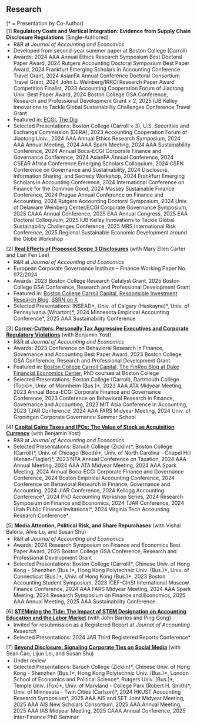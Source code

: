 <h2 id="research" style="margin-top: 60px;">Research</h2>

<div style="margin: 0;">
  <div style="margin: 0 0 4px 0;">(* = Presentation by Co-Author)</div>

  <div class="title" style="margin: 0;"> 
    [1] <strong>Regulatory Costs and Vertical Integration: Evidence from Supply Chain Disclosure Regulations</strong> (Single-Authored)
  </div>
  <ul style="margin: 2px 0 10px 0; padding-left: 20px;">
    <li>R&R at <em>Journal of Accounting and Economics</em></li>
    <li>Developed from second-year summer paper at Boston College (Carroll)</li>
    <li>Awards: 2024 AAA Annual Ethics Research Symposium Best Doctoral Paper Award, 2024 Rutgers Accounting Doctoral Symposium Best Paper Award, 2024 Frankfurt Emerging Scholars in Accounting Conference Travel Grant, 2024 AsianFA Annual Conference Doctoral Consortium Travel Grant, 2024 John L. Weinberg/IRRCi Research Paper Award Competition Finalist, 2023 Accounting Cooperation Forum of Jiaotong Univ. Best Paper Award, 2024 Boston College GSA Conference, Research and Professional Development Grant × 2, 2025 IUB Kelley Innovations to Tackle Global Sustainability Challenges Conference Travel Grant</li>
    <li>Featured in: <a href="https://web.archive.org/web/20241003122824/https://www.ecgi.global/publications/videos/2024-corporate-governance-symposium-regulatory-costs-and-vertical-integration">ECGI</a>, <a href="https://web.archive.org/web/20241005013629/https://thedig.substack.com/p/bottle-caps-coca-cola-outtakes-and?publication_id=526&post_id=147864371&isFreemail=false&r=3fh9js&triedRedirect=true">The Dig</a></li>
    <li>Selected Presentations: Boston College (Carroll × 3), U.S. Securities and Exchange Commission (DERA), 2023 Accounting Cooperation Forum of Jiaotong Univ., 2024 AAA Annual Ethics Research Symposium, 2024 AAA Annual Meeting, 2024 AAA Spark Meeting, 2024 AAA Sustainability Conference, 2024 Annual Boca-ECGI Corporate Finance and Governance Conference, 2024 AsianFA Annual Conference, 2024 CSEAR Africa Conference Emerging Scholars Colloquium, 2024 CSFN Conference on Governance and Sustainability, 2024 Disclosure, Information Sharing, and Secrecy Workshop, 2024 Frankfurt Emerging Scholars in Accounting Conference, 2024 International Conference on Finance for the Common Good, 2024 Massey Sustainable Finance Conference, 2024 Prague Annual Conference on Finance and Accounting, 2024 Rutgers Accounting Doctoral Symposium, 2024 Univ. of Delaware Weinberg Center/ECGI Corporate Governance Symposium, 2025 CAAA Annual Conference, 2025 EAA Annual Congress, 2025 EAA Doctoral Colloquium, 2025 IUB Kelley Innovations to Tackle Global Sustainability Challenges Conference, 2025 MRS International Risk Conference, 2025 Regional Sustainable Economic Development around the Globe Workshop</li>
  </ul>


  <div class="title" style="margin: 0;"> 
    [2] <strong><a href="https://ssrn.com/abstract=4743426">Real Effects of Proposed Scope 3 Disclosures</a></strong> (with Mary Ellen Carter and Lian Fen Lee)
  </div>
  <ul style="margin: 2px 0 10px 0; padding-left: 20px;">
    <li>R&R at <em>Journal of Accounting and Economics</em></li>
    <li>European Corporate Governance Institute – Finance Working Paper No. 972/2024</li>
    <li>Awards: 2023 Boston College Research Catalyst Grant, 2025 Boston College GSA Conference, Research and Professional Development Grant</li>
    <li>Featured in: <a href="https://web.archive.org/web/20241005013154/https://www.bc.edu/content/bc-web/schools/carroll-school/sites/carroll-capital/spring-2024.html">Boston College Carroll Capital</a>, <a href="https://web.archive.org/web/20240528162027/https://prof-soehnholz.com/category/risikomanagement/">Responsible Investment Research Blog</a>, <a href="https://x.com/SSRN/status/1782016438951161867">SSRN on X</a></li>
    <li>Selected Presentations: INSEAD*, Univ. of Calgary (Haskayne)*, Univ. of Pennsylvania (Wharton)*, 2024 Minnesota Empirical Accounting Conference*, 2025 AAA Sustainability Conference</li>
  </ul>


  <div class="title" style="margin: 0;"> 
    [3] <strong><a href="https://ssrn.com/abstract=4422725">Corner-Cutters: Personally Tax Aggressive Executives and Corporate Regulatory Violations</a></strong> (with Benjamin Yost)
  </div>
  <ul style="margin: 2px 0 10px 0; padding-left: 20px;">
    <li>R&R at <em>Journal of Accounting and Economics</em></li>
    <li>Awards: 2023 Conference on Behavioral Research in Finance, Governance and Accounting Best Paper Award, 2023 Boston College GSA Conference, Research and Professional Development Grant</li>
    <li>Featured in: <a href="https://web.archive.org/web/20241005013154/https://www.bc.edu/content/bc-web/schools/carroll-school/sites/carroll-capital/spring-2024.html">Boston College Carroll Capital</a>, <a href="https://web.archive.org/web/20240613062456/https://sites.duke.edu/thefinregblog/2023/05/31/corner-cutters-personally-tax-aggressive-executives-and-corporate-regulatory-violations/">The FinReg Blog at Duke Financial Economics Center</a>, PhD courses at Boston College</li>
    <li>Selected Presentations: Boston College (Carroll), Dartmouth College (Tuck)*, Univ. of Mannheim (Bus.)*, 2023 AAA ATA Midyear Meeting, 2023 Annual Boca-ECGI Corporate Finance and Governance Conference, 2023 Conference on Behavioral Research in Finance, Governance and Accounting, 2023 MIT Asia Conference in Accounting, 2023 TJAR Conference, 2024 AAA FARS Midyear Meeting, 2024 Univ. of Groningen Corporate Governance Summer School</li>
  </ul>


  <div class="title" style="margin: 0;"> 
    [4] <strong><a href="https://ssrn.com/abstract=5066339">Capital Gains Taxes and IPOs: The Value of Stock as Acquisition Currency</a></strong> (with Benjamin Yost)
  </div>
  <ul style="margin: 2px 0 10px 0; padding-left: 20px;">
    <li>R&R at <em>Journal of Accounting and Economics</em></li>
    <li>Selected Presentations: Baruch College (Zicklin)*, Boston College (Carroll)*, Univ. of Chicago (Booth)*, Univ. of North Carolina - Chapel Hill (Kenan-Flagler)*, 2023 NTA Annual Conference on Taxation, 2024 AAA Annual Meeting, 2024 AAA ATA Midyear Meeting, 2024 AAA Spark Meeting, 2024 Annual Boca-ECGI Corporate Finance and Governance Conference, 2024 Boston Empirical Accounting Conference, 2024 Conference on Behavioral Research in Finance, Governance and Accounting, 2024 JIAR Conference, 2024 Kellogg Accounting Conference*, 2024 PhD Accounting Workshop Series, 2024 Research Symposium on Finance and Economics, 2024 TJAR Conference, 2024 Utah Public Finance Invitational*, 2024 Virginia Tech Accounting Research Conference*</li>
  </ul>


  <div class="title" style="margin: 0;"> 
    [5] <strong>Media Attention, Political Risk, and Share Repurchases</strong> (with Vishal Baloria, Alvis Lo, and Susan Shu)
  </div>
  <ul style="margin: 2px 0 10px 0; padding-left: 20px;">
    <li>R&R at <em>Journal of Accounting and Economics</em></li>
    <li>Awards: 2024 Research Symposium on Finance and Economics Best Paper Award, 2025 Boston College GSA Conference, Research and Professional Development Grant</li>
    <li>Selected Presentations: Boston College (Carroll)*, Chinese Univ. of Hong Kong - Shenzhen (Bus.)*, Hong Kong Polytechnic Univ. (Bus.)*, Univ. of Connecticut (Bus.)*, Univ. of Hong Kong (Bus.)*, 2023 Boston Accounting Student Symposium, 2023 ICEF-CInSt International Moscow Finance Conference, 2024 AAA FARS Midyear Meeting, 2024 AAA Spark Meeting, 2024 Research Symposium on Finance and Economics, 2025 AAA Annual Meeting, 2025 AAA Sustainability Conference</li>
  </ul>

  
  <div class="title" style="margin: 0;"> 
    [6] <strong><a href="https://www.chicagobooth.edu/-/media/research/arc/docs/journal/2024-rep/bgy-2024-registered-report-proposal.pdf">STEMming the Tide: The Impact of STEM Designation on Accounting Education and the Labor Market</a></strong> (with John Barrios and Ping Gong)
  </div>
  <ul style="margin: 2px 0 10px 0; padding-left: 20px;">
    <li>Invited for resubmission as a Registered Report at <em>Journal of Accounting Research</em></li>
    <li>Selected Presentations: 2024 JAR Third Registered Reports Conference*</li>
  </ul>

  
  <div class="title" style="margin: 0;"> 
    [7] <strong><a href="https://ssrn.com/abstract=5206017">Beyond Disclosure: Signaling Corporate Ties on Social Media</a></strong> (with Sean Cao, Lijun Lei, and Susan Shu)
  </div>
  <ul style="margin: 2px 0 10px 0; padding-left: 20px;">
    <li>Under review</li>
    <li>Selected Presentations: Baruch College (Zicklin)*, Chinese Univ. of Hong Kong - Shenzhen (Bus.)*, Hong Kong Polytechnic Univ. (Bus.)*, London School of Economics and Political Science*, Rutgers Univ. (Bus.)*, Temple Univ. (Fox)*, Univ. of Maryland - College Park (Robert H. Smith)*, Univ. of Minnesota - Twin Cities (Carlson)*, 2024 HKUST Accounting Research Symposium*, 2025 AAA AIS and SET Joint Midyear Meeting, 2025 AAA AIS New Scholars Consortium, 2025 AAA Annual Meeting, 2025 AAA IAS Midyear Meeting, 2025 CAAA Annual Conference, 2025 Inter-Finance PhD Seminar</li>
  </ul>
  
</div>
